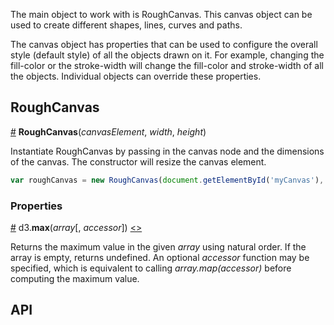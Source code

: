 The main object to work with is RoughCanvas. This canvas object can  be used to create different shapes, lines, curves and paths. 

The canvas object has properties that can be used to configure the overall style (default style) of all the objects drawn on it. For example, changing the fill-color or the stroke-width will change the fill-color and stroke-width of all the objects. Individual objects can override these properties. 

## RoughCanvas

<a name="constructor" href="#constructor">#</a> <b>RoughCanvas</b>(<i>canvasElement</i>, <i>width</i>, <i>height</i>)

Instantiate RoughCanvas by passing in the canvas node and the dimensions of the canvas. The constructor will resize the canvas element. 

```js
var roughCanvas = new RoughCanvas(document.getElementById('myCanvas'), 500, 500);
```

### Properties

<a name="max" href="#max">#</a> d3.<b>max</b>(<i>array</i>[, <i>accessor</i>]) [<>](https://github.com/d3/d3-array/blob/master/src/max.js "Source")

Returns the maximum value in the given *array* using natural order. If the array is empty, returns undefined. An optional *accessor* function may be specified, which is equivalent to calling *array.map(accessor)* before computing the maximum value.

## API

